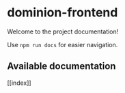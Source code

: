 # dominion-frontend

Welcome to the project documentation!

Use `npm run docs` for easier navigation.

## Available documentation

[[index]]
